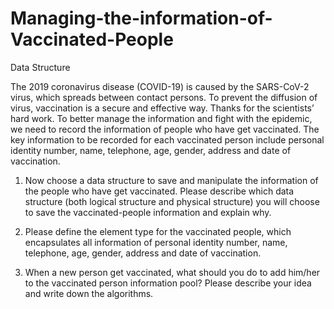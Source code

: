 # Managing-the-information-of-Vaccinated-People
Data Structure 


The 2019 coronavirus disease (COVID-19) is caused by the SARS-CoV-2 virus, which spreads between contact persons. To prevent the diffusion of virus, vaccination is a secure and effective way. Thanks for the scientists’ hard work. To better manage the information and fight with the epidemic, we need to record the information of people who have get vaccinated. The key information to be recorded for each vaccinated person include personal identity number, name, telephone, age, gender, address and date of vaccination. 

1.	Now choose a data structure to save and manipulate the information of the people who have get vaccinated. Please describe which data structure (both logical structure and physical structure) you will choose to save the vaccinated-people information and explain why.


3.	Please define the element type for the vaccinated people, which encapsulates all information of personal identity number, name, telephone, age, gender, address and date of vaccination.


5.	When a new person get vaccinated, what should you do to add him/her to the vaccinated person information pool? Please describe your idea and write down the algorithms. 
